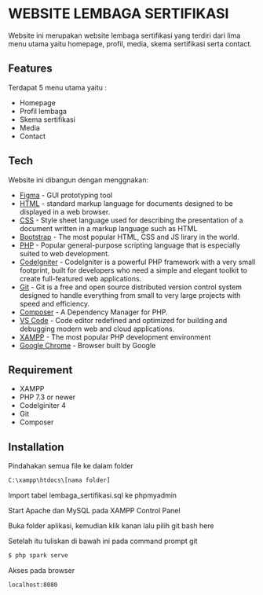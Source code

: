 # WEBSITE LEMBAGA SERTIFIKASI


Website ini merupakan website lembaga sertifikasi yang terdiri dari lima menu utama yaitu homepage, profil, media, skema sertifikasi serta contact.

## Features
Terdapat 5 menu utama yaitu :
- Homepage
- Profil lembaga
- Skema sertifikasi
- Media
- Contact

## Tech

Website ini dibangun dengan menggnakan:

- [Figma] - GUI prototyping tool
- [HTML] - standard markup language for documents designed to be displayed in a web browser.
- [CSS] - Style sheet language used for describing the presentation of a document written in a markup language such as HTML
- [Bootstrap] - The most popular HTML, CSS and JS lirary in the world.
- [PHP] - Popular general-purpose scripting language that is especially suited to web development.
- [CodeIgniter] - CodeIgniter is a powerful PHP framework with a very small footprint, built for developers who need a simple and elegant toolkit to create full-featured web applications.
- [Git] - Git is a free and open source distributed version control system designed to handle everything from small to very large projects with speed and efficiency.
- [Composer] - A Dependency Manager for PHP.
- [VS Code] - Code editor redefined and optimized for building and debugging modern web and cloud applications.
- [XAMPP] - The most popular PHP development environment
- [Google Chrome] - Browser built by Google

## Requirement
- XAMPP
- PHP 7.3 or newer
- CodeIginiter 4
- Git
- Composer

## Installation
Pindahakan semua file ke dalam folder

```sh
C:\xampp\htdocs\[nama folder]
```

Import tabel lembaga_sertifikasi.sql ke phpmyadmin

Start Apache dan MySQL pada XAMPP Control Panel

Buka folder aplikasi, kemudian klik kanan lalu pilih git bash here

Setelah itu tuliskan di bawah ini pada command prompt git
```sh
$ php spark serve
```
Akses pada browser
```sh
localhost:8080
```

   [CodeIgniter]: <https://codeigniter.com/>
   [git]: <https://git-scm.com/>
   [Composer]: <https://getcomposer.org/>
   [df1]: <http://daringfireball.net/projects/markdown/>
   [Figma]: <https://www.figma.com>
   [HTML]: <https://en.wikipedia.org/wiki/HTML>
   [CSS]: <https://en.wikipedia.org/wiki/CSS>
   [Bootstrap]: <https://getbootstrap.com/>
   [PHP]: <https://www.php.net/>
   [VS Code]: <https://code.visualstudio.com/>
   [XAMPP]: <https://www.apachefriends.org/index.html>
   [Google Chrome]: <http://gulpjs.com>

   [PlDb]: <https://github.com/joemccann/dillinger/tree/master/plugins/dropbox/README.md>
   [PlGh]: <https://github.com/joemccann/dillinger/tree/master/plugins/github/README.md>
   [PlGd]: <https://github.com/joemccann/dillinger/tree/master/plugins/googledrive/README.md>
   [PlOd]: <https://github.com/joemccann/dillinger/tree/master/plugins/onedrive/README.md>
   [PlMe]: <https://github.com/joemccann/dillinger/tree/master/plugins/medium/README.md>
   [PlGa]: <https://github.com/RahulHP/dillinger/blob/master/plugins/googleanalytics/README.md>
